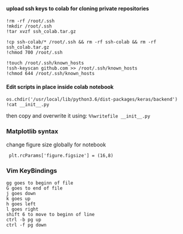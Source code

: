 #### upload ssh keys to colab for cloning private repositories
```!cp '/content/drive/My Drive/ssh_colab.tar.gz' .  
!rm -rf /root/.ssh  
!mkdir /root/.ssh  
!tar xvzf ssh_colab.tar.gz  

!cp ssh-colab/* /root/.ssh && rm -rf ssh-colab && rm -rf ssh_colab.tar.gz 
!chmod 700 /root/.ssh  

!touch /root/.ssh/known_hosts  
!ssh-keyscan github.com >> /root/.ssh/known_hosts  
!chmod 644 /root/.ssh/known_hosts
```
#### Edit scripts in place inside colab notebook
```
os.chdir('/usr/local/lib/python3.6/dist-packages/keras/backend')
!cat __init__.py
```
then copy and overwrite it using:
```%%writefile __init__.py```
### Matplotlib syntax
change figure size globally for notebook

``` plt.rcParams['figure.figsize'] = (16,8)```
### Vim KeyBindings
```vim
gg goes to beginn of file  
G goes to end of file  
j goes down  
k goes up  
h goes left  
l goes right  
shift 6 to move to beginn of line  
ctrl -b pg up  
ctrl -f pg down  
```
